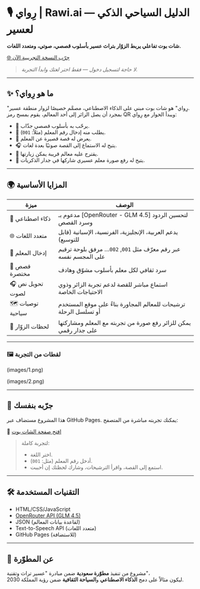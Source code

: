 # 🎙️ رِواي | Rawi.ai — الدليل السياحي الذكي لعسير

**شات بوت تفاعلي يربط الزوّار بتراث عسير بأسلوب قصصي، صوتي، ومتعدد اللغات.**

[🌐 جرّب النسخة التجريبية الآن](https://yara-gimu.github.io/Asser_ChatBot/)  
> *لا حاجة لتسجيل دخول — فقط اختر لغتك وابدأ التجربة.*

---

## ✨ ما هو رِواي؟

"رِواي" هو شات بوت مبني على الذكاء الاصطناعي، مصمَّم خصيصًا لزوار منطقة عسير.  
بمجرد أن يصل الزائر إلى أحد المعالم، يقوم بمسح رمز QR ويبدأ الحوار مع رِواي:

- 👋 يرحّب به بأسلوب قصصي جذّاب.
- 🔢 يطلب منه إدخال رقم المعلم (مثلاً: `001`).
- 📜 يعرض له قصة قصيرة عن المعلم.
- 🎧 يتيح له الاستماع إلى القصة صوتيًا بعدة لغات.
- 📍 يقترح عليه معالم قريبة يمكن زيارتها.
- 📸 يتيح له رفع صورة معلم عسيري شاركها في جدار الذكريات.

---

## 🌍 المزايا الأساسية

| ميزة              | الوصف                                                                 |
|------------------|------------------------------------------------------------------------|
| 🧠 ذكاء اصطناعي    | مدعوم بـ [OpenRouter - GLM 4.5] لتحسين الردود وسرد القصص               |
| 🌐 متعدد اللغات     | يدعم العربية، الإنجليزية، الفرنسية، الإسبانية (قابل للتوسيع)            |
| 🔢 إدخال المعلم     | عبر رقم معرّف مثل `001`, `002`… مرفق بلوحة ترقيم على المجسم نفسه       |
| 📖 قصص مختصرة      | سرد ثقافي لكل معلم بأسلوب مشوّق وهادف                                   |
| 🎧 تحويل نص لصوت    | استماع مباشر للقصة لدعم تجربة الزائر وذوي الاحتياجات الخاصة            |
| 🗺️ توصيات سياحية   | ترشيحات للمعالم المجاورة بناءً على موقع المستخدم أو تسلسل الرحلة       |
| 📸 لحظات الزوّار    | يمكن للزائر رفع صورة من تجربته مع المعلم ومشاركتها على جدار رقمي       |

---
### 🖼️ لقطات من التجربة

(images/1.png)

(images/2.png)


---

## 🧪 جرّبه بنفسك

هذا المشروع مستضاف عبر GitHub Pages. يمكنك تجربته مباشرة من المتصفح:

🔗 [افتح صفحة الشات بوت](https://yara-gimu.github.io/Asser_ChatBot/)

> لتجربة كاملة:  
> - اختر اللغة.  
> - أدخل رقم المعلم (مثل: `001`).  
> - استمع إلى القصة، واقرأ الترشيحات، وشارك لحظتك إن أحببت.

---

## 🛠️ التقنيات المستخدمة

- HTML/CSS/JavaScript
- [OpenRouter API (GLM 4.5)](https://openrouter.ai/)
- JSON (لقاعدة بيانات المعالم)
- Text-to-Speech API (متعدد اللغات)
- GitHub Pages (للاستضافة)

---


## 👤 عن المطوّرة

مشروع من تنفيذ **مطوّرة سعودية** ضمن مبادرة "عسير تراث وتقنية"،  
ليكون مثالاً على دمج **الذكاء الاصطناعي** و**السياحة الثقافية** ضمن رؤية المملكة 2030.
